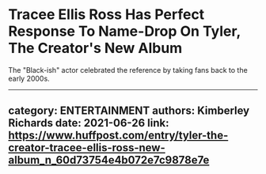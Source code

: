 # Tracee Ellis Ross Has Perfect Response To Name-Drop On Tyler, The Creator's New Album

The "Black-ish" actor celebrated the reference by taking fans back to the early 2000s.

---
category: ENTERTAINMENT
authors: Kimberley Richards
date: 2021-06-26
link: https://www.huffpost.com/entry/tyler-the-creator-tracee-ellis-ross-new-album_n_60d73754e4b072e7c9878e7e
---
